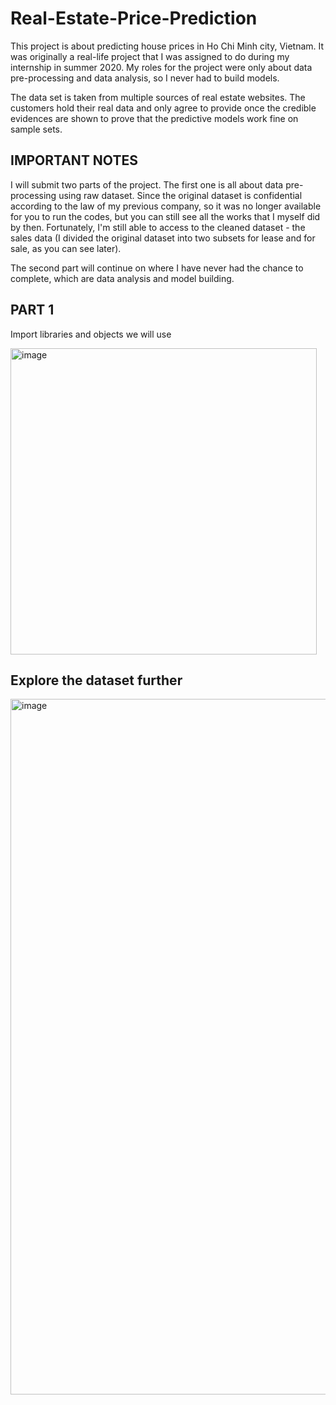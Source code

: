 # Real-Estate-Price-Prediction
This project is about predicting house prices in Ho Chi Minh city, Vietnam. It was originally a real-life project that I was assigned to do during my internship in summer 2020. My roles for the project were only about data pre-processing and data analysis, so I never had to build models. 

The data set is taken from multiple sources of real estate websites. The customers hold their real data and only agree to provide once the credible evidences are shown to prove that the predictive models work fine on sample sets.
## IMPORTANT NOTES
I will submit two parts of the project. The first one is all about data pre-processing using raw dataset. Since the original dataset is confidential according to the law of my previous company, so it was no longer available for you to run the codes, but you can still see all the works that I myself did by then. Fortunately, I'm still able to access to the cleaned dataset - the sales data (I divided the original dataset into two subsets for lease and for sale, as you can see later).

The second part will continue on where I have never had the chance to complete, which are data analysis and model building.

## PART 1
Import libraries and objects we will use

<img width="490" alt="image" src="https://github.com/namphamspjain/Real-Estate-Price-Prediction/assets/72693967/d8eb7381-e172-4496-88a7-3d215089c2d7">

## Explore the dataset further
<img width="1113" alt="image" src="https://github.com/namphamspjain/Real-Estate-Price-Prediction/assets/72693967/5a6ba1a2-bd27-44fd-b3fe-9c6a12c7d6b7">
